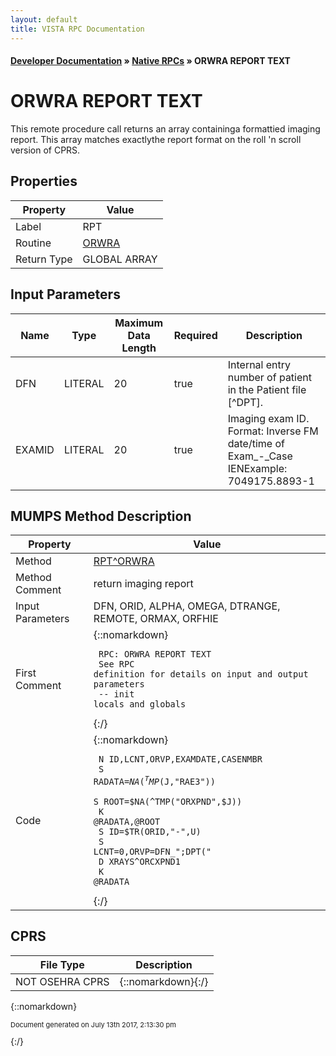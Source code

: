 ```yaml
---
layout: default
title: VISTA RPC Documentation
---
```


#### [Developer Documentation](../index) &#187; [Native RPCs](TableOfContents) &#187; ORWRA REPORT TEXT<br/>
# ORWRA REPORT TEXT

This remote procedure call returns an array containinga formattied imaging report. This array matches exactlythe report format on the roll 'n scroll version of CPRS.

## Properties

Property | Value
--- | ---
Label | RPT
Routine | [ORWRA](http://code.osehra.org/dox/Routine_ORWRA_source.html)
Return Type | GLOBAL ARRAY


## Input Parameters

Name | Type | Maximum Data Length | Required | Description
--- | --- | --- | --- | ---
DFN | LITERAL | 20 | true | Internal entry number of patient in the Patient file [^DPT].
EXAMID | LITERAL | 20 | true | Imaging exam ID. Format: Inverse FM date/time of Exam_-_Case IENExample: 7049175.8893-1



## MUMPS Method Description

Property | Value
--- | ---
Method | [RPT^ORWRA](http://code.osehra.org/dox/Routine_ORWRA_source.html)
Method Comment | return imaging report
Input Parameters | DFN, ORID, ALPHA, OMEGA, DTRANGE, REMOTE, ORMAX, ORFHIE
First Comment | {::nomarkdown}<pre><code>  RPC: ORWRA REPORT TEXT<br/>  See RPC definition for details on input and output parameters<br/> -- init locals and globals</code></pre>{:/}
Code | {::nomarkdown}<pre><code> N ID,LCNT,ORVP,EXAMDATE,CASENMBR<br/> S RADATA=$NA(^TMP($J,"RAE3"))<br/> S ROOT=$NA(^TMP("ORXPND",$J))<br/> K @RADATA,@ROOT<br/> S ID=$TR(ORID,"-",U)<br/> S LCNT=0,ORVP=DFN_";DPT("<br/> D XRAYS^ORCXPND1<br/> K @RADATA</code></pre>{:/}



## CPRS

File Type | Description
--- | ---
NOT OSEHRA CPRS | {::nomarkdown}{:/}

{::nomarkdown} <br/><p style="font-size: 11px">Document generated on July 13th 2017, 2:13:30 pm</p>{:/}